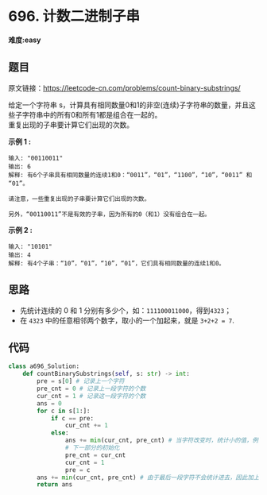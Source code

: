 # 696. 计数二进制子串
**难度:easy**
## 题目
原文链接：https://leetcode-cn.com/problems/count-binary-substrings/

给定一个字符串 s，计算具有相同数量0和1的非空(连续)子字符串的数量，并且这些子字符串中的所有0和所有1都是组合在一起的。  
重复出现的子串要计算它们出现的次数。

**示例 1 :**
```
输入: "00110011"
输出: 6
解释: 有6个子串具有相同数量的连续1和0：“0011”，“01”，“1100”，“10”，“0011” 和 “01”。

请注意，一些重复出现的子串要计算它们出现的次数。

另外，“00110011”不是有效的子串，因为所有的0（和1）没有组合在一起。
```
**示例 2 :**
```
输入: "10101"
输出: 4
解释: 有4个子串：“10”，“01”，“10”，“01”，它们具有相同数量的连续1和0。
```

## 思路
* 先统计连续的 0 和 1 分别有多少个，如：`111100011000`，得到`4323`；
* 在 `4323` 中的任意相邻两个数字，取小的一个加起来，就是 `3+2+2 = 7`.

## 代码
```python
class a696_Solution:
    def countBinarySubstrings(self, s: str) -> int:
        pre = s[0] # 记录上一个字符
        pre_cnt = 0 # 记录上一段字符的个数
        cur_cnt = 1 # 记录这一段字符的个数
        ans = 0
        for c in s[1:]:
            if c == pre:
                cur_cnt += 1
            else:
                ans += min(cur_cnt, pre_cnt) # 当字符改变时，统计小的值，例如 11110001时，统计 min(4,3)
                # 下一部分的初始化
                pre_cnt = cur_cnt
                cur_cnt = 1
                pre = c
        ans += min(cur_cnt, pre_cnt) # 由于最后一段字符不会统计进去，因此加上
        return ans
```
